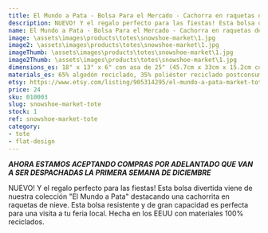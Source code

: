 ```yaml
---
title: El Mundo a Pata - Bolsa Para el Mercado - Cachorra en raquetas de nieve
description: NUEVO! Y el regalo perfecto para las fiestas! Esta bolsa divertida viene de nuestra colección "El Mundo a Pata" destacando una cachorrita en raquetas de nieve. Esta bolsa resistente y de gran capacidad es perfecta para una visita a tu feria local. Hecha en los EEUU con materiales 100% reciclados.
name: El Mundo a Pata - Bolsa Para el Mercado - Cachorra en raquetas de nieve
image: \assets\images\products\totes\snowshoe-market\1.jpg
image2: \assets\images\products\totes\snowshoe-market\1.jpg
imageThumb: \assets\images\products\totes\snowshoe-market\1.jpg
image2Thumb: \assets\images\products\totes\snowshoe-market\1.jpg
dimensions_es: 18" x 13" x 6" con asa de 25" (45.7cm x 33cm x 15.2cm con asa de 63.5cm)
materials_es: 65% algodón reciclado, 35% poliéster reciclado postconsumo certificado
etsy: https://www.etsy.com/listing/905314295/el-mundo-a-pata-market-tote-bag
price: 24
sku: 010003
slug: snowshoe-market-tote
stock: 1
ref: snowshoe-market-tote
category:
- tote
- flat-design
---
```

***AHORA ESTAMOS ACEPTANDO COMPRAS POR ADELANTADO QUE VAN A SER DESPACHADAS LA PRIMERA SEMANA DE DICIEMBRE***

NUEVO! Y el regalo perfecto para las fiestas! Esta bolsa divertida viene de nuestra colección "El Mundo a Pata" destacando una cachorrita en raquetas de nieve. Esta bolsa resistente y de gran capacidad es perfecta para una visita a tu feria local. Hecha en los EEUU con materiales 100% reciclados.
